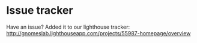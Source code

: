 # Issue tracker
  Have an issue? Added it to our lighthouse tracker: http://gnomeslab.lighthouseapp.com/projects/55987-homepage/overview
